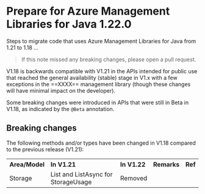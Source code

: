 # Prepare for Azure Management Libraries for Java 1.22.0 #

Steps to migrate code that uses Azure Management Libraries for Java from 1.21 to 1.18 ...

> If this note missed any breaking changes, please open a pull request.


V1.18 is backwards compatible with V1.21 in the APIs intended for public use that reached the general availability (stable) stage in V1.x with a few exceptions in the ==XXXX== management library (though these changes will have minimal impact on the developer).

Some breaking changes were introduced in APIs that were still in Beta in V1.18, as indicated by the `@Beta` annotation.


## Breaking changes

The following methods and/or types have been changed in V1.18 compared to the previous release (V1.21):

<table>
  <tr>
    <th align=left>Area/Model</th>
    <th align=left>In V1.21</th>
    <th align=left>In V1.22</th>
    <th align=left>Remarks</th>
    <th align=left>Ref</th>
  </tr>
    <tr>
    <td align=left>Storage</td>
    <td align=left>List and ListAsync for StorageUsage</td>
    <td align=left>Removed</td>
    <td align=left></td>
    <td align=left></th>
  </tr>
</table>

